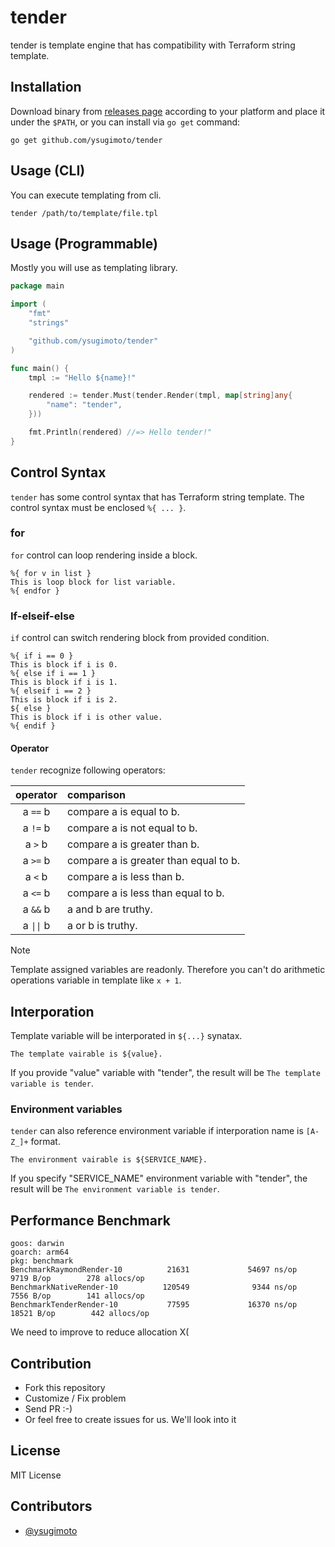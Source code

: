 # tender

tender is template engine that has compatibility with Terraform string template.

## Installation

Download binary from [releases page](https://github.com/ysugimoto/tender/releases) according to your platform and place it under the `$PATH`, or you can install via `go get` command:

```shell
go get github.com/ysugimoto/tender
```

## Usage (CLI)

You can execute templating from cli.

```shell
tender /path/to/template/file.tpl
```

## Usage (Programmable)

Mostly you will use as templating library.

```go
package main

import (
    "fmt"
    "strings"

    "github.com/ysugimoto/tender"
)

func main() {
    tmpl := "Hello ${name}!"

    rendered := tender.Must(tender.Render(tmpl, map[string]any{
        "name": "tender",
    }))

    fmt.Println(rendered) //=> Hello tender!"
}
```

## Control Syntax

`tender` has some control syntax that has Terraform string template.
The control syntax must be enclosed `%{ ... }`.

### for
`for` control can loop rendering inside a block.

```
%{ for v in list }
This is loop block for list variable.
%{ endfor }
```

### If-elseif-else

`if` control can switch rendering block from provided condition.

```
%{ if i == 0 }
This is block if i is 0.
%{ else if i == 1 }
This is block if i is 1.
%{ elseif i == 2 }
This is block if i is 2.
${ else }
This is block if i is other value.
%{ endif }
```

#### Operator

`tender` recognize following operators:

| operator   | comparison                            |
|:----------:|:--------------------------------------|
| a `==` b   | compare a is equal to b.              |
| a `!=` b   | compare a is not equal to b.          |
| a `>` b    | compare a is greater than b.          |
| a `>=` b   | compare a is greater than equal to b. |
| a `<` b    | compare a is less than b.             |
| a `<=` b   | compare a is less than equal to b.    |
| a `&&` b   | a and b are truthy.                   |
| a `\|\|` b | a or b is truthy.                     |

> [!NOTE]
> Template assigned variables are readonly. Therefore you can't do arithmetic operations variable in template like `x + 1`.

## Interporation

Template variable will be interporated in `${...}` synatax.

```
The template vairable is ${value}.
```

If you provide "value" variable with "tender", the result will be `The template variable is tender`.

### Environment variables

`tender` can also reference environment variable if interporation name is `[A-Z_]+` format.

```
The environment vairable is ${SERVICE_NAME}.
```

If you specify "SERVICE_NAME" environment variable with "tender", the result will be `The environment variable is tender`.

## Performance Benchmark

```
goos: darwin
goarch: arm64
pkg: benchmark
BenchmarkRaymondRender-10          21631             54697 ns/op            9719 B/op        278 allocs/op
BenchmarkNativeRender-10          120549              9344 ns/op            7556 B/op        141 allocs/op
BenchmarkTenderRender-10           77595             16370 ns/op           18521 B/op        442 allocs/op
```

We need to improve to reduce allocation X(

## Contribution

- Fork this repository
- Customize / Fix problem
- Send PR :-)
- Or feel free to create issues for us. We'll look into it

## License

MIT License

## Contributors

- [@ysugimoto](https://github.com/ysugimoto)
